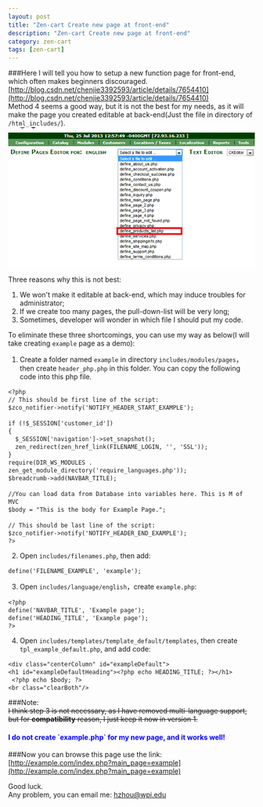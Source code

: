 ```yaml
---
layout: post
title: "Zen-cart Create new page at front-end"
description: "Zen-cart Create new page at front-end"
category: zen-cart
tags: [zen-cart]
---
```


###Here I will tell you how to setup a new function page for front-end, which often makes beginners discouraged.    
[http://blog.csdn.net/chenjie3392593/article/details/7654410](http://blog.csdn.net/chenjie3392593/article/details/7654410)      
Method 4 seems a good way, but it is not the best for my needs, as it will make the page you created editable at back-end(Just the file in directory of `/html_includes/`).   
![define_pages_editor.php](/pics/20130725130131.png)    

Three reasons why this is not best:   
1. We won't make it editable at back-end, which may induce troubles for administrator;    
2. If we create too many pages, the pull-down-list will be very long;   
3. Sometimes, developer will wonder in which file I should put my code.  

To eliminate these three shortcomings, you can use my way as below(I will take creating `example` page as a demo):   
  
1. Create a folder named `example` in directory `includes/modules/pages`，then create `header_php.php` in this folder. You can copy the following code into this php file.    

<pre><code>&lt;?php
// This should be first line of the script:
$zco_notifier->notify('NOTIFY_HEADER_START_EXAMPLE');

if (!$_SESSION['customer_id']) 
{
  $_SESSION['navigation']->set_snapshot();
  zen_redirect(zen_href_link(FILENAME_LOGIN, '', 'SSL'));
}
require(DIR_WS_MODULES . zen_get_module_directory('require_languages.php'));
$breadcrumb->add(NAVBAR_TITLE);

//You can load data from Database into variables here. This is M of MVC
$body = "This is the body for Example Page.";

// This should be last line of the script:
$zco_notifier->notify('NOTIFY_HEADER_END_EXAMPLE');
?></code></pre>

2. Open `includes/filenames.php`, then add:    
<pre><code>define('FILENAME_EXAMPLE', 'example');</code></pre>

3. Open `includes/language/english`，create `example.php`:

<pre><code>&lt;?php
define('NAVBAR_TITLE', 'Example page');
define('HEADING_TITLE', 'Example page');
?></code></pre>

4. Open `includes/templates/template_default/templates`, then create `tpl_example_default.php`, and add code: 

<pre><code>&lt;div class="centerColumn" id="exampleDefault"&gt;
&lt;h1 id="exampleDefaultHeading"&gt;&lt;?php echo HEADING_TITLE; ?&gt;&lt;/h1&gt;
 &lt;?php echo $body; ?&gt;
&lt;br class="clearBoth"/&gt;</code></pre>

###Note:  
<del>I think step 3 is not necessary, as I have removed multi-language support, but for **compatibility** reason, I just keep it now in version 1.</del>    
<h4 style="color:blue">I do not create `example.php` for my new page, and it works well!</h4>   

###Now you can browse this page use the link: 
[http://example.com/index.php?main_page=example](http://example.com/index.php?main_page=example)

Good luck.    
Any problem, you can email me: [hzhou@wpi.edu](mailto:hzhou@wpi.edu)
